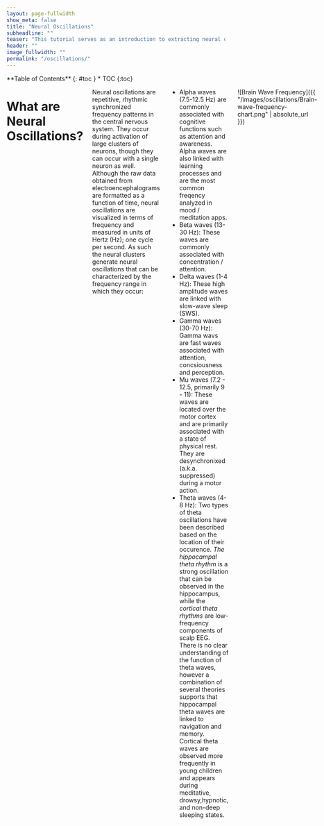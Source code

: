 ```yaml
---
layout: page-fullwidth
show_meta: false
title: "Neural Oscillations"
subheadline: ""
teaser: "This tutorial serves as an introduction to extracting neural oscillations from eeg data. It assumes a basic knowledge of Python and MNE for EEG analysis"
header: ""
image_fullwidth: ""
permalink: "/oscillations/"
---
```

<div class="row">
<div class="medium-4 medium-push-8 columns" markdown="1">
<div class="panel radius" markdown="1">
**Table of Contents**
{: #toc }
*  TOC
{:toc}
</div>
</div><!-- /.medium-4.columns -->

<div class="medium-8 medium-pull-4 columns" markdown="1">

# What are Neural Oscillations?

Neural oscillations are repetitive, rhythmic synchronized frequency patterns in the central nervous system. They occur during activation of large clusters of neurons, though they can occur with a single neuron as well. Although the raw data obtained from electroencephalograms are formatted as a function of time, neural oscillations are visualized in terms of frequency and measured in units of Hertz (Hz); one cycle per second. As such the neural clusters generate neural oscillations that can be characterized by the frequency range in which they occur:
* Alpha waves (7.5-12.5 Hz) are commonly associated with cognitive functions such as attention and awareness. Alpha waves are also linked with learning processes and are the most common freqency analyzed in mood / meditation apps. 
* Beta waves (13-30 Hz): These waves are commonly associated with concentration / attention.
* Delta waves (1-4 Hz): These high amplitude waves are linked with slow-wave sleep (SWS). 
* Gamma waves (30-70 Hz): Gamma wavs are fast waves associated with attention, concsiousness and perception. 
* Mu waves (7.2 - 12.5, primarily 9 - 11): These waves are located over the motor cortex and are primarily associated with a state of physical rest. They are desynchronixed (a.k.a. suppressed) during a motor action. 
* Theta waves (4-8 Hz): Two types of theta oscillations have been described based on the location of their occurence. _The hippocampal theta rhythm_ is a strong oscillation that can be observed in the hippocampus, while the _cortical theta rhythms_ are low-frequency components of scalp EEG. There is no clear understanding of the function of theta waves, however a combination of several theories supports that hippocampal theta waves are linked to navigation and memory. Cortical theta waves are observed more frequently in young children and appears during meditative, drowsy,hypnotic, and non-deep sleeping states. 

![Brain Wave Frequency]({{ "/images/oscillations/Brain-wave-frequency-chart.png" | absolute_url }})

# Why do we produce neural oscillations?

We do not fully understand why our brain produces neural oscillations.
Some researchers theorize that neural oscillations are nothing more than byproducts of brain activity, indicators of expected brain pattern in response to events of stimulus. For example, motion produces predictable occurrences of alpha waves (in the mu frequency) in the motor cortex, and sleep cycles are characterized by the alternating flux of different neural waves. Other researchers have theorized that certain oscillations, like those that occur in the delta range, are critical to unlocking the mystery of our consciousness.

# So why do neural oscillations matter?

Neural oscillations are useful in variety of ways. From a diagnostic and imaging perspective, they can be used as indicators of specific neurological phenomena such as:
* Sleep and the state of consciousness
* Motor control
* Perception and information processing
* Pattern generation
* Memory
* Abnormal neural function, such as epilepsy, and Parkinsons.

Practical applications for extracting neural oscillations using your own BCI could be looking at the presence of mu waves during motion, or to check if there is a presence of alpha and beta waves during meditation. You may even want to look at all the different waves that occur when you are performing a specific task.

# How do we extract neural oscillations as a feature of our EEG data?

As previously mentioned the data obtained by EEF is captured as a function of time, but neural oscillations are described in units of frequency. In order to transform the data we must employ a Fourier transform.

<!-- Include image of basic equation -->

The Fourier transform is a highly regarded formula which is the mainstay formula for signal processing and signal decomposition. If you would like to learn more about the Fourier transform and FFT, I recommend this [video](https://www.youtube.com/watch?v=FjmwwDHT98c). It's a little long but it's worth the watch!

![This will display an animated GIF](https://github.com/NeuroTechX/eeg-101/blob/dano-dev/EEG101/src/assets/wavedecomposition.gif)

<!-- Need to fix these gifs -->

The best way to extract neural oscillations is to perform a Fourier transform on your preprocessed data and then plot the resulting frequency patterns in the category of brain waves your interested in seeing. You can further preprocess your data to exclude certain channels, or target specific frequency ranges to observe features of the neural oscillation.
*See NeuroTechX.edu "Preprocessing" for a detailed look at the preprocessing steps that can be applied to your data.*

Before extracting neural oscillations there are several steps that must be undertaken to prepare you data:
* Importing data, reading data, and formatting data
* Preprocessing
* Epoching
* Assemble a classifier (plotting a topomap)
* and finally, plotting the relevant figure

### Importing, reading, and formatting data

In the below example I have used a dataset created by experimental runs by (research reference) so when the data is fetched it will have already underwent some preprocessing which will not be covered in either examples. However in both cases the data will be fetched using the below commands:

{% highlight python %}
subject = 1
runs = [3]
tmin = -0.1
tmax = 0.3
raw_fnames = eegbci.load_data(subject,runs)
raw_files = [read_raw_edf(f, preload=True) for f in raw_fnames]
raw = concatenate_raws(raw_files)
raw.ch_names.index('STI 014')
{% endhighlight %}
<!-- NEED TO EXPLAIN WHAT THESE DO -->

The above code can be broken down into two components. Line 1 - 4 set parameters to define which parts of data set are to be analyzed, while line 5-8 pulls the data and connects what it does 

Line 2 is relevant in this example, as there are 14 experimental runs to choose from that were performed in this study and each was tested under different conditions. In this experiment run 3 measured the EEG signal obtained during movement of the left and right hands, both separately and simultaneously.

### Preprocessing

When plotting power spectral density (psd), only epoching is necessary as we want to see the psd across the entire available frequency range. However for topomap plotting you will need to preprocess you data with a band pass filter to isolate the specific frequency range you want to visualize. The example below also strips the channel names of their default "." keys to avoid errors when reading your channel names.

### Epoching the data

Epoching is basically segmenting your data into smaller chunks of readable data that contain events, or fluctuations in the EEG signal (caused by changing signal potential?). Epoching helps to truncate the objects you need to analyze into more manageable bytes that contain the information you actually want. To epoch your data you can follow the steps below:

{% highlight python %}
events = mne.find_events(raw, stim_channel='STI 014', verbose=True)
picks = pick_types)raw.info, meg=Fale, eeg=True, stim=False, eog=False, exclude='bas')
baseline = 0, None
{% endhighlight %}

The above defines the events you want to look for, as well as the type of signal your program should expect to analyze (meg vs. eeg vs. eog). I selected the eeg=True as the data we will be looking at was obtained using an EEG headset. Below we continue the necessary inputs for epoching:

{% highlight python %}
epochs = Epochs(raw, events, event_id, tmin, tmax, proj=True, picks=picks, baseline-baselin, preload=True)
epochs_train=epochs.copy().crop(tmin=-0.2,tmax=0.5)
labels=epochs.events[:,-1]-
{% endhighlight %}

The above code defines the epochs which will be further manipulated. Try the function __plot.epochs()__ to see how your data has transformed! (Hint: It might look something like the image below!)

![]({{ "/images/oscillations/plot-epochs.png" | absolute_url }})
<!-- old link https://github.com/jfrayshe/learn.neurotechedu.com/blob/gh-pages/images/neurosc/Screen%20Shot%202017-06-02%20at%209.49.47%20PM.png -->

The following steps will diverge depending on the methods of visualization you want to apply. Below I will highlight how to use psd to visualize dominant frequencies as well as topomaps to highlight specific frequencies in localized areas.

### Using PSD to categorize oscillatory occurrence based on power spectral content

Power spectral density measure the power of a signal in (UNITS). The function
__epochs[events].plot_psd()__ can be used to plot specific epoched events as a function of power spectral density over a specific frequency range. Below is an example of a script you can run to achieve this. Note that the dataset imported from eegbci is already preprocessed and transformed using the Fourier function, so the steps you should see below are:
* Importing, read, and format your data
* Epoch the data
* Plot the data with the __epochs[events].plot_psd()__

![]({{ "/images/oscillations/CH3.png" | absolute_url }})

__Figure 1:__ Power spectral density plotted for the electrode C3 located in the left side of the motor cortex. It is evident that the psd content is most evident in the alpha range and theta range, evident of neural oscillations occurring during movement of the right hand.

![]({{ "/images/oscillations/CH4.png" | absolute_url }})

__Figure 2:__ Power spectral density plotted for the electrode C4 located in the left side of the motor cortex.
It is evident that the psd content is most evident in the alpha range and theta range, evident of neural oscillations occurring
during movement of the left hand.

### Using a topomap to visualize local oscillations

A classifier will be applied to visualize the presence of neural oscillations using a binary discrimination to highlight whether you have the presence of waves at certain frequencies or not. While there is a bit of variability on visualizing the strength of your signal, this is really simply a "there" or "not there" method of looking at neurons firing over specific electrodes. Understanding which electrodes correspond to which regions of the brain
will help you to understand where the majority of activity is occurring in the brain.

Plotting PSD to visualize frequency is limited to specific channels and may require excess work to view the local presence of waves. By contrast, topomap offers specific feedback on the local presence of waves. The classifier assembled in the below example uses a binary range characterized by the red positive values and the blue negative values. The total range is from -0.1 to 1.0 and refers to the electric potential with 1.0 indicating the presence of a measurable signal.

There are several more steps involved with topomap visualization. The first occurs in the preprocessing step as you must apply a band pass filter (raw.filter(fmin,fmax)) to isolate the frequency range that interests you. Refer to the above section where I break down each wave into their respective frequency range. The below example will be using a band pass filter for alpha and beta waves since the eegbci dataset runs are based on
on motor cortex activity.

Five arbitrary time points were chosen in the below example to highlight the shift in wave presence over time. Since the run involves squeezing the right and left hands, we should expect an increase in the alpha wave presence (specifically the mu frequency) and a reciprocal decrease in beta wave frequency in the area corresponding to either right or left hand (opposite sides of the brain from the hand involved). Timepoints 4 and 5 illustrate this difference:

![]({{ "/images/oscillations/alpha.png" | absolute_url }})

__Figure 3:__ Topomap of alpha waves (7.5-12.5 Hz) during movement.

![]({{ "/images/oscillations/beta.png" | absolute_url }})

__Figure 4:__ Topomap of beta waves (13-30 Hz) during movement.

</div> <!-- end of content section -->
</div> <!-- end of row -->
